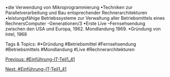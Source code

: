 •die Verwendung von Mikroprogrammierung
•Techniken zur Parallelverarbeitung und Bau entsprechender Rechnerarchitekturen
•leistungsfähige Betriebssysteme zur Verwaltung aller Betriebsmittels eines RechnersComputer -Generationen/3
•Erste Live –Fernsehsendung zwischen den USA und Europa, 1962. Mondlandung 1969.
•Gründung von Intel, 1968

   Tags & Topics:
   #•Gründung
   #Betriebsmittel
   #Fernsehsendung
   #Betriebsmittels
   #Mondlandung
   #Live
   #Rechnerarchitekturen

[Previous: #Einführung-IT-Teil1_41](Einführung-IT-Teil1_41.md)

[Next: #Einführung-IT-Teil1_41](Einführung-IT-Teil1_41.md)